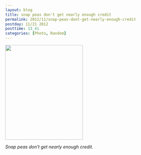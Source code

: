 ```yaml
---
layout: blog
title: snap peas don't get nearly enough credit
permalink: 2012/11/snap-peas-dont-get-nearly-enough-credit
postday: 11/21 2012
posttime: 13_41
categories: [Photo, Random]
---
```


<a href="http://blog.kristeraxel.com/wp-content/uploads/2012/11/Screen-Shot-2012-11-21-at-12.37.27-PM.png"><img src="http://blog.kristeraxel.com/wp-content/uploads/2012/11/Screen-Shot-2012-11-21-at-12.37.27-PM-246x300.png" alt="" title="Screen Shot 2012-11-21 at 12.37.27 PM" width="246" height="300" class="aligncenter size-medium wp-image-2088" /></a>


<em>Snap peas don't get nearly enough credit.</em>
